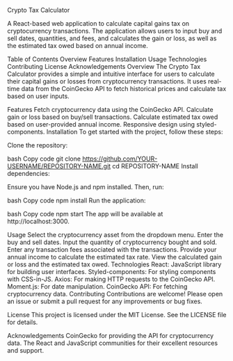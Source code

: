 Crypto Tax Calculator

A React-based web application to calculate capital gains tax on cryptocurrency transactions. The application allows users to input buy and sell dates, quantities, and fees, and calculates the gain or loss, as well as the estimated tax owed based on annual income.

Table of Contents
Overview
Features
Installation
Usage
Technologies
Contributing
License
Acknowledgements
Overview
The Crypto Tax Calculator provides a simple and intuitive interface for users to calculate their capital gains or losses from cryptocurrency transactions. It uses real-time data from the CoinGecko API to fetch historical prices and calculate tax based on user inputs.

Features
Fetch cryptocurrency data using the CoinGecko API.
Calculate gain or loss based on buy/sell transactions.
Calculate estimated tax owed based on user-provided annual income.
Responsive design using styled-components.
Installation
To get started with the project, follow these steps:

Clone the repository:

bash
Copy code
git clone https://github.com/YOUR-USERNAME/REPOSITORY-NAME.git
cd REPOSITORY-NAME
Install dependencies:

Ensure you have Node.js and npm installed. Then, run:

bash
Copy code
npm install
Run the application:

bash
Copy code
npm start
The app will be available at http://localhost:3000.

Usage
Select the cryptocurrency asset from the dropdown menu.
Enter the buy and sell dates.
Input the quantity of cryptocurrency bought and sold.
Enter any transaction fees associated with the transactions.
Provide your annual income to calculate the estimated tax rate.
View the calculated gain or loss and the estimated tax owed.
Technologies
React: JavaScript library for building user interfaces.
Styled-components: For styling components with CSS-in-JS.
Axios: For making HTTP requests to the CoinGecko API.
Moment.js: For date manipulation.
CoinGecko API: For fetching cryptocurrency data.
Contributing
Contributions are welcome! Please open an issue or submit a pull request for any improvements or bug fixes.

License
This project is licensed under the MIT License. See the LICENSE file for details.

Acknowledgements
CoinGecko for providing the API for cryptocurrency data.
The React and JavaScript communities for their excellent resources and support.
